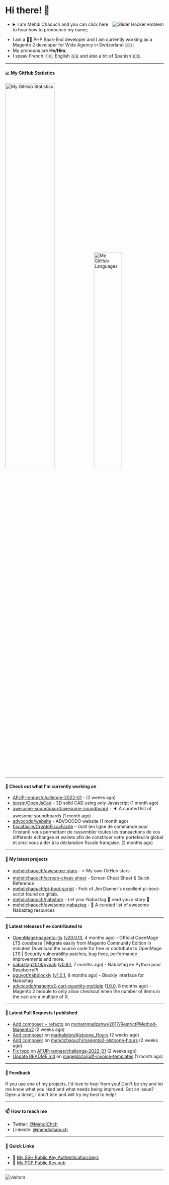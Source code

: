 # Hi there! 👋

<a href="#"><img align="right" title="Glider Hacker emblem" alt="Glider Hacker emblem" src="https://www.mediawiki.org/w/index.php?title=Special:Redirect/file/Glider.svg&width=140&height=140"></a>

- <details>
    <summary>I am Mehdi Chaouch and you can click here to hear how to pronounce my name;</summary>

    https://user-images.githubusercontent.com/861701/137650876-14f45303-cd42-4c4e-a172-a80abc8aa627.mp4
</details>

- I am a 👨‍💻 PHP Back-End developer and I am currently working as a Magento 2 developer for Wide Agency in Switzerland 🇨🇭;
- My pronouns are **He/Him**;
- I speak French 🇫🇷, English 🇬🇧 and also a bit of Spanish 🇪🇸.

---

#### 📈 My GitHub Statistics

<img alt="My GitHub Statistics" src="https://github-readme-stats.vercel.app/api?username=mehdichaouch&show_icons=true&count_private=true&theme=dark&hide_title=false&hide_border=true" width="56%" height="56%" /><img alt="My GitHub Languages" src="https://github-readme-stats.vercel.app/api/top-langs/?username=mehdichaouch&layout=compact&langs_count=10&theme=dark&hide_title=true&hide_border=true" width="42%" height="42%" />

---

#### 👷 Check out what I'm currently working on

- [AFUP-rennes/challenge-2022-01](https://github.com/AFUP-rennes/challenge-2022-01) -  (2 weeks ago)
- [joostn/OpenJsCad](https://github.com/joostn/OpenJsCad) - 3D solid CAD using only Javascript (1 month ago)
- [awesome-soundboard/awesome-soundboard](https://github.com/awesome-soundboard/awesome-soundboard) - 🔈 A curated list of awesome soundboards (1 month ago)
- [advocodo/website](https://github.com/advocodo/website) - ADVOCODO website (1 month ago)
- [fiscafacile/CryptoFiscaFacile](https://github.com/fiscafacile/CryptoFiscaFacile) - Outil (en ligne de commande pour l&#39;instant) vous permettant de rassembler toutes les transactions de vos différents échanges et wallets afin de constituer votre portefeuille global et ainsi vous aider à la déclaration fiscale française. (2 months ago)

---

#### 🌱 My latest projects

- [mehdichaouch/awesome-stars](https://github.com/mehdichaouch/awesome-stars) - ⭐ My own GitHub stars
- [mehdichaouch/screen-cheat-sheet](https://github.com/mehdichaouch/screen-cheat-sheet) - Screen Cheat Sheet &amp; Quick Reference
- [mehdichaouch/pi-boot-script](https://github.com/mehdichaouch/pi-boot-script) - Fork of Jim Danner&#39;s excellent pi-boot-script found on gitlab.
- [mehdichaouch/nabstory](https://github.com/mehdichaouch/nabstory) - Let your Nabaztag 🐰 read you a story 📖
- [mehdichaouch/awesome-nabaztag](https://github.com/mehdichaouch/awesome-nabaztag) - 🐰 A curated list of awesome Nabaztag resources

---

#### 🔭 Latest releases I've contributed to

- [OpenMage/magento-lts](https://github.com/OpenMage/magento-lts) ([v20.0.13](https://github.com/OpenMage/magento-lts/releases/tag/v20.0.13), 4 months ago) - Official OpenMage LTS codebase | Migrate easily from Magento Community Edition in minutes! Download the source code for free or contribute to OpenMage LTS | Security vulnerability patches, bug fixes, performance improvements and more.
- [nabaztag2018/pynab](https://github.com/nabaztag2018/pynab) ([v0.9.1](https://github.com/nabaztag2018/pynab/releases/tag/v0.9.1), 7 months ago) - Nabaztag en Python pour RaspberryPi
- [pguyot/nabblockly](https://github.com/pguyot/nabblockly) ([v1.0.1](https://github.com/pguyot/nabblockly/releases/tag/v1.0.1), 8 months ago) - Blockly interface for Nabaztag
- [advocodo/magento2-cart-quantity-multiple](https://github.com/advocodo/magento2-cart-quantity-multiple) ([1.0.0](https://github.com/advocodo/magento2-cart-quantity-multiple/releases/tag/1.0.0), 8 months ago) - Magento 2 module to only allow checkout when the number of items in the cart are a multiple of X.

---

#### 🔨 Latest Pull Requests I published

- [Add composer &#43; refacto](https://github.com/mohammadzahwy2017/RestrictPMethod-Magento2/pull/1) on [mohammadzahwy2017/RestrictPMethod-Magento2](https://github.com/mohammadzahwy2017/RestrictPMethod-Magento2) (2 weeks ago)
- [Add composer](https://github.com/markalston/Alstoone_Hours/pull/1) on [markalston/Alstoone_Hours](https://github.com/markalston/Alstoone_Hours) (2 weeks ago)
- [Add composer](https://github.com/mehdichaouch/magento2-alstoone-hours/pull/1) on [mehdichaouch/magento2-alstoone-hours](https://github.com/mehdichaouch/magento2-alstoone-hours) (2 weeks ago)
- [Fix typo](https://github.com/AFUP-rennes/challenge-2022-01/pull/1) on [AFUP-rennes/challenge-2022-01](https://github.com/AFUP-rennes/challenge-2022-01) (2 weeks ago)
- [Update README.md](https://github.com/mageplaza/pdf-invoice-templates/pull/31) on [mageplaza/pdf-invoice-templates](https://github.com/mageplaza/pdf-invoice-templates) (1 month ago)

---

#### 💬 Feedback

If you use one of my projects, I'd love to hear from you! Don't be shy and let me know what you liked
and what needs being improved. Got an issue? Open a ticket, I don't bite and will try my best to help!

---

#### 📫 How to reach me

- Twitter: [@MehdiChch](https://www.twitter.com/MehdiChch/)
- LinkedIn: [@mehdichaouch](https://www.linkedin.com/in/mehdichaouch/)

---

#### 🔗 Quick Links

- 🔐  [My SSH Public Key Authentication.keys](https://github.com/mehdichaouch.keys)
- 🔐  [My PGP Public Key.pub](https://gist.githubusercontent.com/mehdichaouch/mehdichaouch.pub)

---

![visitors](https://visitor-badge.laobi.icu/badge?page_id=mehdichaouch)
